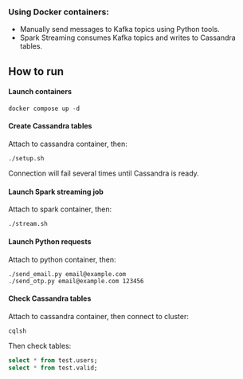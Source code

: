 ### Using Docker containers:
- Manually send messages to Kafka topics using Python tools.
- Spark Streaming consumes Kafka topics and writes to Cassandra tables.

## How to run

#### Launch containers
~~~
docker compose up -d
~~~

#### Create Cassandra tables
Attach to cassandra container, then:
~~~
./setup.sh
~~~
Connection will fail several times until Cassandra is ready.

#### Launch Spark streaming job
Attach to spark container, then:
~~~
./stream.sh
~~~

#### Launch Python requests
Attach to python container, then:
~~~
./send_email.py email@example.com
./send_otp.py email@example.com 123456
~~~

#### Check Cassandra tables
Attach to cassandra container, then connect to cluster:
~~~
cqlsh
~~~
Then check tables:
~~~sql
select * from test.users;
select * from test.valid;
~~~
